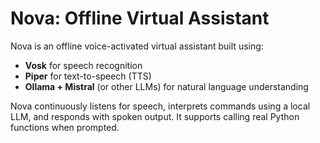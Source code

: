 # Nova: Offline Virtual Assistant

Nova is an offline voice-activated virtual assistant built using:

- **Vosk** for speech recognition
- **Piper** for text-to-speech (TTS)
- **Ollama + Mistral** (or other LLMs) for natural language understanding

Nova continuously listens for speech, interprets commands using a local LLM, and responds with spoken output. It supports calling real Python functions when prompted.

